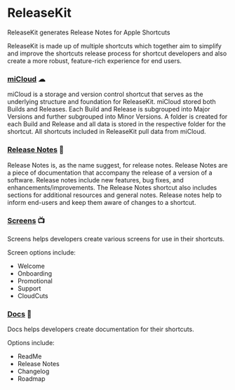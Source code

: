 # ReleaseKit
ReleaseKit generates Release Notes for Apple Shortcuts


ReleaseKit is made up of multiple shortcuts which together aim to simplify and improve the shortcuts release process for shortcut developers and also create a more robust, feature-rich experience for end users.

### [miCloud](https://github.com/MrTWrecks0208/ReleaseKit/miCloud) &#9729;

miCloud is a storage and version control shortcut that serves as the underlying structure and foundation for ReleaseKit. miCloud stored both Builds and Releases. Each Build and Release is subgrouped into Major Versions and further subgrouped into Minor Versions. A folder is created for each Build and Release and all data is stored in the respective folder for the shortcut. All shortcuts included in ReleaseKit pull data from miCloud.

### [Release Notes](https://github.com/MrTWrecks0208/ReleaseKit/ReleaseNotes) 🚀

Release Notes is, as the name suggest, for release notes. Release Notes are a piece of documentation that accompany the release of a version of a software. Release notes include new features, bug fixes, and enhancements/improvements. The Release Notes shortcut also includes sections for additional resources and general notes. Release notes help to inform end-users and keep them aware of changes to a shortcut.

### [Screens](https://github.com/MrTWrecks0208/ReleaseKit/Screens) 📺

Screens helps developers create various screens for use in their shortcuts.

Screen options include:
 * Welcome
 * Onboarding
 * Promotional
 * Support
 * CloudCuts

### [Docs](https://github.com/MrTWrecks0208/ReleaseKit/Docs) 📝

Docs helps developers create documentation for their shortcuts. 

Options include:
  * ReadMe
  * Release Notes
  * Changelog
  * Roadmap

